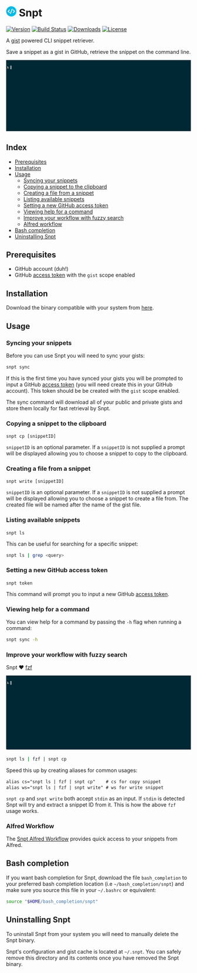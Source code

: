 # <img src="icon.png" height="28"> Snpt

[![Version](https://img.shields.io/github/release/mike182uk/snpt.svg?style=flat-square)](https://github.com/mike182uk/snpt)
[![Build Status](https://img.shields.io/travis/mike182uk/snpt.svg?style=flat-square)](http://travis-ci.org/mike182uk/snpt)
[![Downloads](https://img.shields.io/github/downloads/mike182uk/snpt/total.svg?style=flat-square)](https://github.com/mike182uk/snpt)
[![License](https://img.shields.io/github/license/mike182uk/snpt.svg?style=flat-square)](https://github.com/mike182uk/snpt)

A [gist](https://gist.github.com/) powered CLI snippet retriever.

Save a snippet as a gist in GitHub, retrieve the snippet on the command line.

![](example.gif)

## Index

- [Prerequisites](#prerequisites)
- [Installation](#installation)
- [Usage](#usage)
  - [Syncing your snippets](#sync)
  - [Copying a snippet to the clipboard](#cp)
  - [Creating a file from a snippet](#write)
  - [Listing available snippets](#list)
  - [Setting a new GitHub access token](#token)
  - [Viewing help for a command](#help)
  - [Improve your workflow with fuzzy search](#fuzzy-search)
  - [Alfred workflow](#alfred-workflow)
- [Bash completion](#bash-completion)
- [Uninstalling Snpt](#uninstall)

## <a id="prerequisites"></a>Prerequisites

- GitHub account (duh!)
- GitHub [access token](https://github.com/blog/1509-personal-api-tokens) with the `gist` scope enabled

## <a id="installation"></a>Installation

Download the binary compatible with your system from  [here](https://github.com/mike182uk/snpt/releases).

## <a id="usage"></a>Usage

### <a id="syncing"></a>Syncing your snippets

Before you can use Snpt you will need to sync your gists:

```bash
snpt sync
```

If this is the first time you have synced your gists you will be prompted to input a GitHub [access token](https://github.com/blog/1509-personal-api-tokens) (you will need create this in your GitHub account). This token should be be created with the `gist` scope enabled.

The sync command will download all of your public and private gists and store them locally for fast retrieval by Snpt.

### <a id="cp"></a>Copying a snippet to the clipboard

```
snpt cp [snippetID]
```

`snippetID` is an optional parameter. If a `snippetID` is not supplied a prompt will be displayed allowing you to choose a snippet to copy to the clipboard.

### <a id="write"></a>Creating a file from a snippet

```
snpt write [snippetID]
```

`snippetID` is an optional parameter. If a `snippetID` is not supplied a prompt will be displayed allowing you to choose a snippet to create a file from. The created file will be named after the name of the gist file.

### <a id="list"></a>Listing available snippets

```
snpt ls
```

This can be useful for searching for a specific snippet: 

```bash
snpt ls | grep <query>
```

### <a id="token"></a>Setting a new GitHub access token

```
snpt token
```

This command will prompt you to input a new GitHub [access token](https://github.com/blog/1509-personal-api-tokens).

### <a id="help"></a>Viewing help for a command

You can view help for a command by passing the `-h` flag when running a command:

```bash
snpt sync -h
```

### <a id="fuzzy-search"></a>Improve your workflow with fuzzy search

Snpt ❤️ [fzf](https://github.com/junegunn/fzf)


![](fzf-example.gif)

```bash
snpt ls | fzf | snpt cp
```

Speed this up by creating aliases for common usages:

```
alias cs="snpt ls | fzf | snpt cp"    # cs for copy snippet
alias ws="snpt ls | fzf | snpt write" # ws for write snippet
```

`snpt cp` and `snpt write` both accept `stdin` as an input. If `stdin` is detected Snpt will try and extract a snippet ID from it. This is how the above `fzf` usage works.

### <a id="alfred-workflow"></a>Alfred Workflow

The [Snpt Alfred Workflow](https://github.com/mike182uk/snpt-alfred-workflow) provides quick access to your snippets from Alfred.

## <a id="bash-completion"></a>Bash completion

If you want bash completion for Snpt, download the file `bash_completion` to your preferred bash completion location (i.e `~/bash_completion/snpt`) and make sure you source this file in your `~/.bashrc` or equivalent:

```bash
source "$HOME/bash_completion/snpt"
```

## <a id="uninstall"></a>Uninstalling Snpt

To uninstall Snpt from your system you will need to manually delete the Snpt binary.

Snpt's configuration and gist cache is located at `~/.snpt`. You can safely remove this directory and its contents once you have removed the Snpt binary.
